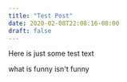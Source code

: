 ```yaml
---
title: "Test Post"
date: 2020-02-08T22:08:16-08:00
draft: false
---
```


Here is just some test text

what is funny isn't funny 

